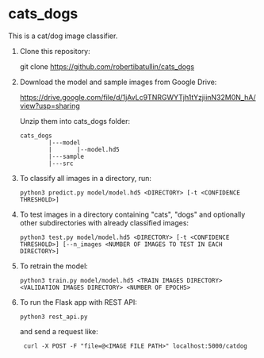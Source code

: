 # cats_dogs

This is a cat/dog image classifier.

1) Clone this repository:

    git clone https://github.com/robertibatullin/cats_dogs
    
2) Download the model and sample images from Google Drive:

    https://drive.google.com/file/d/1jAvLc9TNRGWYTjh1tYzjiinN32M0N_hA/view?usp=sharing

    Unzip them into cats_dogs folder:
    
    ```
    cats_dogs
            |---model
            |       |--model.hd5
            |---sample
            |---src
    ```

3) To classify all images in a directory, run:

    ```
    python3 predict.py model/model.hd5 <DIRECTORY> [-t <CONFIDENCE THRESHOLD>]
    ```

4) To test images in a directory containing "cats", "dogs" and optionally other subdirectories with already classified images:

    ```
    python3 test.py model/model.hd5 <DIRECTORY> [-t <CONFIDENCE THRESHOLD>] [--n_images <NUMBER OF IMAGES TO TEST IN EACH DIRECTORY>]
    ```
   
5) To retrain the model:

    ```
    python3 train.py model/model.hd5 <TRAIN IMAGES DIRECTORY> <VALIDATION IMAGES DIRECTORY> <NUMBER OF EPOCHS>
    ```

6) To run the Flask app with REST API:

    ```
    python3 rest_api.py
    ```
    
    and send a request like:
    
    ```
     curl -X POST -F "file=@<IMAGE FILE PATH>" localhost:5000/catdog
    ```

 
